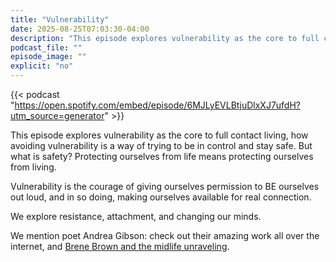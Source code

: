 ```yaml
---
title: "Vulnerability"
date: 2025-08-25T07:03:30-04:00
description: "This episode explores vulnerability as the core to full contact living, how avoiding vulnerability is a way of trying to be in control and stay safe."
podcast_file: ""
episode_image: ""
explicit: "no"
---
```


{{< podcast "https://open.spotify.com/embed/episode/6MJLyEVLBtjuDlxXJ7ufdH?utm_source=generator" >}}

This episode explores vulnerability as the core to full contact living, how
avoiding vulnerability is a way of trying to be in control and stay safe. But
what is safety? Protecting ourselves from life means protecting ourselves from
living.

Vulnerability is the courage of giving ourselves permission to BE ourselves out
loud, and in so doing, making ourselves available for real connection.

We explore resistance, attachment, and changing our minds.

We mention poet Andrea Gibson: check out their amazing work all over the
internet, and
⁠[Brene Brown and the midlife unraveling⁠](https://brenebrown.com/articles/2018/05/24/the-midlife-unraveling/).
